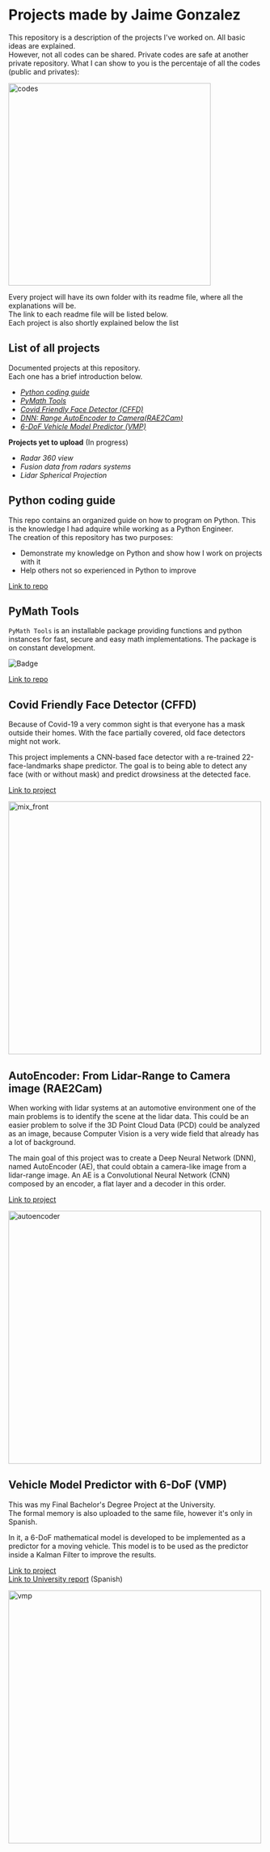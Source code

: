 # Projects made by Jaime Gonzalez

This repository is a description of the projects I've worked on. 
All basic ideas are explained.<br />
However, not all codes can be shared. 
Private codes are safe at another private repository.
What I can show to you is the percentaje of all the codes (public and privates):<br />

<img src="github_codes.png" alt="codes" width=400>

Every project will have its own folder with its readme file, where all the explanations will be.<br />
The link to each readme file will be listed below.<br />
Each project is also shortly explained below the list

## List of all projects
Documented projects at this repository.<br />
Each one has a brief introduction below. 

  - [*Python coding guide*](https://github.com/Jtachan/py-coding-hints)
  - [*PyMath Tools*](https://github.com/Jtachan/PyMathTools)
  - [*Covid Friendly Face Detector (CFFD)*](https://github.com/Jtachan/CV_projects/blob/main/covid_drowsiness_detector/project-CFFD.md)
  - [*DNN: Range AutoEncoder to Camera(RAE2Cam)*](https://github.com/Jtachan/CV_projects/blob/main/RAE2Cam/project-AE.md)
  - [*6-DoF Vehicle Model Predictor (VMP)*](https://github.com/Jtachan/CV_projects/blob/main/VMP_6DoF/project-VMP.md)
  
**Projects yet to upload** (In progress)
  - *Radar 360 view*
  - *Fusion data from radars systems*
  - *Lidar Spherical Projection*

## Python coding guide
This repo contains an organized guide on how to program on Python. This is the knowledge I had adquire while working as a Python Engineer.
<br>The creation of this repository has two purposes:

- Demonstrate my knowledge on Python and show how I work on projects with it
- Help others not so experienced in Python to improve

[Link to repo](https://github.com/Jtachan/py-coding-hints)

## PyMath Tools
`PyMath Tools` is an installable package providing functions and python instances for fast, secure and easy math implementations.
The package is on constant development.

![Badge](https://github.com/Jtachan/PyMathTools/actions/workflows/unittests.yml/badge.svg)

[Link to repo](https://github.com/Jtachan/PyMathTools)

## Covid Friendly Face Detector (CFFD)
Because of Covid-19 a very common sight is that everyone has a mask outside their homes. 
With the face partially covered, old face detectors might not work.

This project implements a CNN-based face detector with a re-trained 22-face-landmarks shape predictor.
The goal is to being able to detect any face (with or without mask) and predict drowsiness at the detected face.
<br />

[Link to project](https://github.com/Jtachan/CV_projects/blob/main/covid_drowsiness_detector/project-CFFD.md)

<img src="covid_drowsiness_detector/imgs/mix_front.png" alt="mix_front" width=500>

## AutoEncoder: From Lidar-Range to Camera image (RAE2Cam)
When working with lidar systems at an automotive environment one of the main problems is to identify the scene at the lidar data.
This could be an easier problem to solve if the 3D Point Cloud Data (PCD) could be analyzed as an image, because
Computer Vision is a very wide field that already has a lot of background.

The main goal of this project was to create a Deep Neural Network (DNN), named AutoEncoder (AE), that could obtain 
a camera-like image from a lidar-range image.
An AE is a Convolutional Neural Network (CNN) composed by an encoder, a flat layer and a decoder in this order.<br />

[Link to project](https://github.com/Jtachan/CV_projects/blob/main/RAE2Cam/project-AE.md)

<img src="RAE2Cam/imgs/range_trained.png" alt="autoencoder" width=500> 

## Vehicle Model Predictor with 6-DoF (VMP)
This was my Final Bachelor's Degree Project at the University.<br />
The formal memory is also uploaded to the same file, however it's only in Spanish.

In it, a 6-DoF mathematical model is developed to be implemented as a predictor for a moving vehicle.
This model is to be used as the predictor inside a Kalman Filter to improve the results.<br />

[Link to project](https://github.com/Jtachan/CV_projects/blob/main/VMP_6DoF/project-VMP.md)<br />
[Link to University report](https://github.com/Jtachan/CV_projects/blob/main/VMP_6DoF/TFG_Jaime_Gonzalez_Gomez.pdf) (Spanish)

<img src="VMP_6DoF/imgs/full_vehicle.png" alt="vmp" width=500> 
